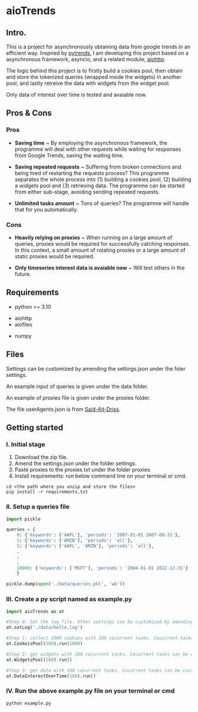 # aioTrends

## Intro.

This is a project for asynchronously obtaining data from google trends in an efficient way. Inspired by [pytrends](https://github.com/GeneralMills/pytrends), I am developing this project based on a asynchronous framework, asyncio, and a related module, [aiohttp](https://github.com/aio-libs/aiohttp).

The logic behind this project is to firstly build a cookies pool, then obtain and store the tokenized queries (wrapped inside the widgets) in another pool, and lastly retreive the data with widgets from the widget pool.

Only data of interest over time is tested and avaiable now.

## Pros & Cons
### Pros
- **Saving time** ~ By employing the asynchronous framework, the programme will deal with other requests while waiting for responses from Google Trends, saving the waiting time.
* **Saving repeated requests** ~ Suffering from broken connections and being tired of restarting the requests process? This programme separates the whole process into (1) building a cookies pool, (2) building a widgets pool and (3) retrieving data. The programme can be started from either sub-stage, avoiding sending repeated requests.
+ **Unlimited tasks amount** ~ Tons of queries? The programme will handle that for you automatically.

### Cons
- **Heavily relying on proxies** ~ When running on a large amount of queries, proxies would be required for successfully catching responses. In this context, a small amount of rotating proxies or a large amount of static proxies would be required.
+ **Only timeseries interest data is avaiable now** ~ Will test others in the future.

## Requirements
- python >= 3.10
* aiohttp
* aiofiles
+ numpy

## Files
Settings can be customized by amending the settings.json under the foler settings.

An example input of queries is given under the data folder.

An example of proxies file is given under the proxies folder.

The file userAgents.json is from [Said-Ait-Driss](https://github.com/Said-Ait-Driss/user-agents).

## Getting started
### I. Initial stage
1. Download the zip file.
2. Amend the settings.json under the folder settings.
3. Paste proxies to the proxies.txt under the folder proxies.
4. Install requirements: run below command line on your terminal or cmd.

```
cd <the path where you unzip and store the files>
pip install -r requirements.txt
```

### II. Setup a queries file

```python
import pickle

queries = {
    0: {'keywords': ['AAPL'], 'periods': '2007-01-01 2007-08-31'},
    1: {'keywords': ['AMZN'], 'periods': 'all'},
    2: {'keywords': ['AAPL', 'AMZN'], 'periods': 'all'},
    .
    .
    .
    10000: {'keywords': ['MSFT'], 'periods': '2004-01-01 2022-12-31'}
    }

pickle.dump(open('./data/queries.pkl', 'wb'))
```

### III. Create a py script named as example.py

```python
import aioTrends as at

#Step 0: Set the log file. Other settings can be customized by amending the settings.json under the folder settings.
at.setLog('./data/hello.log')

#Step 1: collect 1000 cookies with 100 cocurrent tasks. Cocurrent tasks amount can be customized.
at.CookeisPool(100).run(1000)

#Step 2: get widgets with 200 cocurrent tasks. Cocurrent tasks can be customized.
at.WidgetsPool(200).run()

#Step 3: get data with 100 cocurrent tasks. Cocurrent tasks can be customized.
at.DataInterestOverTime(100).run() 
```

### IV. Run the above example.py file on your terminal or cmd

```
python example.py
```